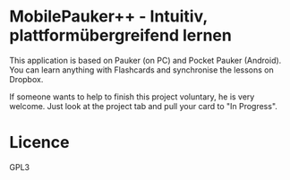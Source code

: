 # MobilePauker++ - Intuitiv, plattformübergreifend lernen

This application is based on Pauker (on PC) and Pocket Pauker (Android). You can learn anything with Flashcards and synchronise the lessons on Dropbox.

If someone wants to help to finish this project voluntary, he is very welcome. Just look at the project tab and pull your card to "In Progress". 
  
# Licence 
GPL3
